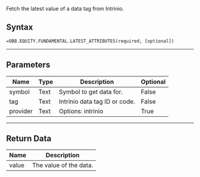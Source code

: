 <!-- markdownlint-disable MD041 -->

Fetch the latest value of a data tag from Intrinio.

## Syntax

```excel wordwrap
=OBB.EQUITY.FUNDAMENTAL.LATEST_ATTRIBUTES(required, [optional])
```

---

## Parameters

| Name | Type | Description | Optional |
| ---- | ---- | ----------- | -------- |
| symbol | Text | Symbol to get data for. | False |
| tag | Text | Intrinio data tag ID or code. | False |
| provider | Text | Options: intrinio | True |

---

## Return Data

| Name | Description |
| ---- | ----------- |
| value | The value of the data.  |
